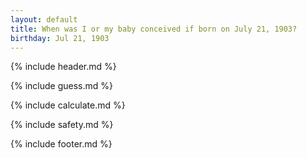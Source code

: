 ```yaml
---
layout: default
title: When was I or my baby conceived if born on July 21, 1903?
birthday: Jul 21, 1903
---
```


{% include header.md %}

{% include guess.md %}

{% include calculate.md %}

{% include safety.md %}

{% include footer.md %}



